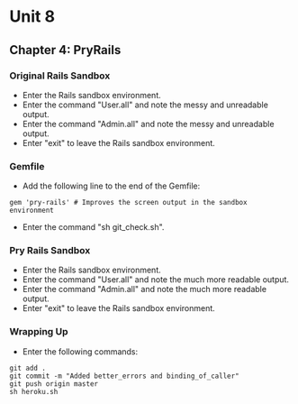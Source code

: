 # Unit 8
## Chapter 4: PryRails

### Original Rails Sandbox
* Enter the Rails sandbox environment.
* Enter the command "User.all" and note the messy and unreadable output.
* Enter the command "Admin.all" and note the messy and unreadable output.
* Enter "exit" to leave the Rails sandbox environment.

### Gemfile
* Add the following line to the end of the Gemfile:
```
gem 'pry-rails' # Improves the screen output in the sandbox environment
```
* Enter the command "sh git_check.sh".

### Pry Rails Sandbox
* Enter the Rails sandbox environment.
* Enter the command "User.all" and note the much more readable output.
* Enter the command "Admin.all" and note the much more readable output.
* Enter "exit" to leave the Rails sandbox environment.

### Wrapping Up
* Enter the following commands:
```
git add .
git commit -m "Added better_errors and binding_of_caller"
git push origin master
sh heroku.sh
```

